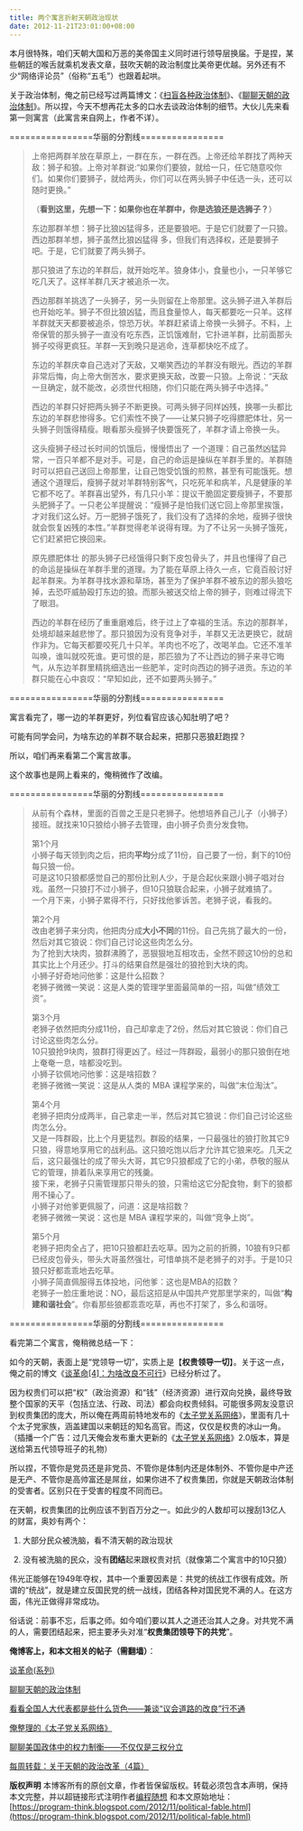 ```yaml
---
title: 两个寓言折射天朝政治现状
date: 2012-11-21T23:01:00+08:00
---
```


本月很特殊，咱们天朝大国和万恶的美帝国主义同时进行领导层换届。于是捏，某些朝廷的喉舌就乘机发表文章，鼓吹天朝的政治制度比美帝更优越。另外还有不少“网络评论员”（俗称“五毛”）也跟着起哄。

关于政治体制，俺之前已经写过两篇博文：《[扫盲各种政治体制](https://program-think.blogspot.com/2012/07/form-of-government.html)》、《[聊聊天朝的政治体制](https://program-think.blogspot.com/2012/07/form-of-government-in-china.html)》。所以捏，今天不想再花太多的口水去谈政治体制的细节。大伙儿先来看第一则寓言（此寓言来自网上，作者不详）。

================华丽的分割线================

>上帝把两群羊放在草原上，一群在东，一群在西。上帝还给羊群找了两种天敌：狮子和狼。上帝对羊群说:“如果你们要狼，就给一只，任它随意咬你们。如果你们要狮子，就给两头，你们可以在两头狮子中任选一头，还可以随时更换。”
>
>（**看到这里，先想一下：如果你也在羊群中，你是选狼还是选狮子？**）
>
>东边那群羊想：狮子比狼凶猛得多，还是要狼吧。于是它们就要了一只狼。西边那群羊想，狮子虽然比狼凶猛得 多，但我们有选择权，还是要狮子吧。于是，它们就要了两头狮子。  
>
>那只狼进了东边的羊群后，就开始吃羊。狼身体小，食量也小，一只羊够它吃几天了。这样羊群几天才被追杀一次。  
>
>西边那群羊挑选了一头狮子，另一头则留在上帝那里。这头狮子进入羊群后也开始吃羊。狮子不但比狼凶猛，而且食量惊人，每天都要吃一只羊。这样羊群就天天都要被追杀，惊恐万状。羊群赶紧请上帝换一头狮子。不料，上帝保管的那头狮子一直没有吃东西，正饥饿难耐，它扑进羊群，比前面那头狮子咬得更疯狂。羊群一天到晚只是逃命，连草都快吃不成了。  
>
>东边的羊群庆幸自己选对了天敌，又嘲笑西边的羊群没有眼光。西边的羊群非常后悔，向上帝大倒苦水，要求更换天敌，改要一只狼。上帝说：“天敌一旦确定，就不能改，必须世代相随，你们只能在两头狮子中选择。”  
>
>西边的羊群只好把两头狮子不断更换。可两头狮子同样凶残，换哪一头都比东边的羊群悲惨得多。它们索性不换了——让某只狮子吃得膘肥体壮，另一头狮子则饿得精瘦。眼看那头瘦狮子快要饿死了，羊群才请上帝换一头。  
>
>这头瘦狮子经过长时间的饥饿后，慢慢悟出了 一个道理：自己虽然凶猛异常，一百只羊都不是对手。可是，自己的命运是操纵在羊群手里的。羊群随时可以把自己送回上帝那里，让自己饱受饥饿的煎熬，甚至有可能饿死。想通这个道理后，瘦狮子就对羊群特别客气，只吃死羊和病羊，凡是健康的羊它都不吃了。羊群喜出望外，有几只小羊：提议干脆固定要瘦狮子，不要那头肥狮子了。一只老公羊提醒说：“瘦狮子是怕我们送它回上帝那里挨饿，才对我们这么好。万一肥狮子饿死了，我们没有了选择的余地，瘦狮子很快就会恢复凶残的本性。”羊群觉得老羊说得有理。为了不让另一头狮子饿死，它们赶紧把它换回来。  
>
>原先膘肥体壮 的那头狮子已经饿得只剩下皮包骨头了，并且也懂得了自己的命运是操纵在羊群手里的道理。为了能在草原上待久一点，它竟百般讨好起羊群来。为羊群寻找水源和草场，甚至为了保护羊群不被东边的那头狼吃掉，去恐吓威胁殴打东边的狼。而那头被送交给上帝的狮子，则难过得流下了眼泪。  
>
>西边的羊群在经历了重重磨难后，终于过上了幸福的生活。东边的那群羊，处境却越来越悲惨了。那只狼因为没有竞争对手，羊群又无法更换它，就胡作非为。它每天都要咬死几十只羊。羊肉也不吃了，改喝羊血。它还不准羊叫唤，谁叫就咬死谁。更可恨的是，那匹狼为了不让西边的狮子来寻它晦气，从东边羊群里精挑细选出一些肥羊，定时向西边的狮子进贡。东边的羊群只能在心中哀叹：“早知如此，还不如要两头狮子。”  

================华丽的分割线================

寓言看完了，哪一边的羊群更好，列位看官应该心知肚明了吧？

可能有同学会问，为啥东边的羊群不联合起来，把那只恶狼赶跑捏？

所以，咱们再来看第二个寓言故事。

这个故事也是网上看来的，俺稍微作了改编。

================华丽的分割线================

>从前有个森林，里面的百兽之王是只老狮子。他想培养自己儿子（小狮子）接班。就找来10只狼给小狮子去管理，由小狮子负责分发食物。  
>
>第1个月  
>小狮子每天领到肉之后，把肉**平均**分成了11份，自己要了一份，剩下的10份每只狼一份。  
>可是这10只狼都感觉自己的那份比别人少，于是合起伙来跟小狮子唱对台戏。虽然一只狼打不过小狮子，但10只狼联合起来，小狮子就难搞了。  
>一个月下来，小狮子累得不行，只好找他爹诉苦。老狮子说，看我的。  
>
>第2个月  
>改由老狮子来分肉，他把肉分成**大小不同**的11份。自己先挑了最大的一份，然后对其它狼说：你们自己讨论这些肉怎么分。  
>为了抢到大块肉，狼群沸腾了，恶狠狠地互相攻击，全然不顾这10份的总和其实比上个月还少。打斗的结果自然是强壮的狼抢到大块的肉。  
>小狮子好奇地问他爹：这是什么招数？  
>老狮子微微一笑说：这是人类的管理学里面最简单的一招，叫做“绩效工资”。  
>
>第3个月  
>老狮子依然把肉分成11份，自己却拿走了2份，然后对其它狼说：你们自己讨论这些肉怎么分。  
>10只狼抢9块肉，狼群打得更凶了。经过一阵群殴，最弱小的那只狼倒在地上奄奄一息，啥都没吃到。  
>小狮子钦佩地问他爹：这是啥招数？  
>老狮子微微一笑说：这是从人类的 MBA 课程学来的，叫做“末位淘汰”。  
>
>第4个月  
>老狮子把肉分成两半，自己拿走一半，然后对其它狼说：你们自己讨论这些肉怎么分。  
>又是一阵群殴，比上个月更猛烈。群殴的结果，一只最强壮的狼打败其它9只狼，得意地享用它的战利品。这只狼吃饱以后才允许其它狼来吃。几天之后，这只最强壮的成了带头大哥，其它9只狼都成了它的小弟，恭敬的服从它的管理，排着队来享用它的残羹。  
>接下来，老狮子只需管理那只带头的狼，只需给这它分配食物，剩下的狼都用不操心了。  
>小狮子对他爹更佩服了，问道：这是啥招数？  
>老狮子微微一笑说：这也是 MBA 课程学来的，叫做“竞争上岗”。  
>
>第5个月  
>老狮子把肉全占了，把10只狼都赶去吃草。因为之前的折腾，10狼有9只都已经皮包骨头，带头大哥虽然强壮，可惜单挑不是老狮子的对手。于是10只狼只好都乖乖地去吃草。  
>小狮子简直佩服得五体投地，问他爹：这也是MBA的招数？  
>老狮子一脸庄重地说：NO，最后这招是从中国共产党那里学来的，叫做“**构建和谐社会**”。你看那些狼都乖乖吃草，再也不打架了，多么和谐呀。  

================华丽的分割线================

看完第二个寓言，俺稍微总结一下：

如今的天朝，表面上是“党领导一切”，实质上是【**权贵领导一切**】。关于这一点，俺之前的博文《[谈革命[4]：为啥改良不可行](https://program-think.blogspot.com/2012/05/revolution-4.html)》已经分析过了。

因为权贵们可以把“权”（政治资源）和“钱”（经济资源）进行双向兑换，最终导致整个国家的天平（包括立法、行政、司法）都会向权贵倾斜。可能很多网友没意识到权贵集团的庞大，所以俺在两周前特地发布的《[太子党关系网络](https://program-think.blogspot.com/2012/11/princelings.html)》，里面有几十个太子党家族，涵盖建国以来朝廷的知名高官。而这，仅仅是权贵的冰山一角。（插播一个广告：过几天俺会发布重大更新的《[太子党关系网络](https://github.com/programthink/zhao)》2.0版本，算是送给第五代领导班子的礼物）

所以捏，不管你是党员还是非党员、不管你是体制内还是体制外、不管你是中产还是无产、不管你是高帅富还是屌丝，如果你进不了权贵集团，你就是天朝政治体制的受害者。区别只在于受害的程度不同而已。

在天朝，权贵集团的比例应该不到百万分之一。如此少的人数却可以搜刮13亿人的财富，奥妙有两个：

1. 大部分民众被洗脑，看不清天朝的政治现状

2. 没有被洗脑的民众，没有**团结**起来跟权贵对抗（就像第二个寓言中的10只狼）

伟光正能够在1949年夺权，其中一个重要因素是：共党的统战工作很有成效。所谓的“统战”，就是建立反国民党的统一战线，团结各种对国民党不满的人。在这方面，伟光正做得非常成功。

俗话说：前事不忘，后事之师。如今咱们要以其人之道还治其人之身。对共党不满的人，需要团结起来，把主要矛头对准“**权贵集团领导下的共党**”。

**俺博客上，和本文相关的帖子（需翻墙）**：

[谈革命(系列)](https://program-think.blogspot.com/2011/12/revolution-0.html)

[聊聊天朝的政治体制](https://program-think.blogspot.com/2012/07/form-of-government-in-china.html)

[看看全国人大代表都是些什么货色——兼谈“议会道路的改良”行不通](https://program-think.blogspot.com/2012/03/national-people-congress.html)

[俺整理的《太子党关系网络》](https://program-think.blogspot.com/2013/03/princelings.html)

[聊聊美国政体中的权力制衡——不仅仅是三权分立](https://program-think.blogspot.com/2016/06/USA-Separation-of-Powers-with-Balances.html)

[每周转载：关于天朝的政治改革（4篇）](https://program-think.blogspot.com/2012/05/weekly-share-3.html)

**版权声明** 
本博客所有的原创文章，作者皆保留版权。转载必须包含本声明，保持本文完整，并以超链接形式注明作者[编程随想](mailto:program.think@gmail.com) 和本文原始地址：  
[https://program-think.blogspot.com/2012/11/political-fable.html](https://program-think.blogspot.com/2012/11/political-fable.html)
